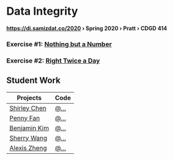 # Data Integrity
**https://di.samizdat.co/2020 › Spring 2020 › Pratt › CDGD 414**

### Exercise #1: [Nothing but a Number](./1.minimal-data)
### Exercise #2: [Right Twice a Day](./2.mapping-time)

## Student Work
| Projects | Code |
| ------- | ---------- |
| [Shirley Chen](https://di.samizdat.co/2020/work/…) | [@…](https://github.com/…/di-2020) |
| [Penny Fan](https://di.samizdat.co/2020/work/…) | [@…](https://github.com/…/di-2020) |
| [Benjamin Kim](https://di.samizdat.co/2020/work/…) | [@…](https://github.com/…/di-2020) |
| [Sherry Wang](https://di.samizdat.co/2020/work/…) | [@…](https://github.com/…/di-2020) |
| [Alexis Zheng](https://di.samizdat.co/2020/work/…) | [@…](https://github.com/…/di-2020) |
